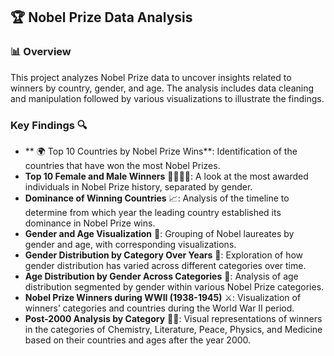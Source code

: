 ## 🏆 Nobel Prize Data Analysis 

### 📊 Overview

This project analyzes Nobel Prize data to uncover insights related to winners by country, gender, and age. The analysis includes data cleaning and manipulation followed by various visualizations to illustrate the findings.

### Key Findings 🔍

- ** 🌍 Top 10 Countries by Nobel Prize Wins**: Identification of the countries that have won the most Nobel Prizes.
- **Top 10 Female and Male Winners** 👩‍🔬👨‍🔬: A look at the most awarded individuals in Nobel Prize history, separated by gender.
- **Dominance of Winning Countries** 📈: Analysis of the timeline to determine from which year the leading country established its dominance in Nobel Prize wins.
- **Gender and Age Visualization** 📅: Grouping of Nobel laureates by gender and age, with corresponding visualizations.
- **Gender Distribution by Category Over Years** 📆: Exploration of how gender distribution has varied across different categories over time.
- **Age Distribution by Gender Across Categories** 🎂: Analysis of age distribution segmented by gender within various Nobel Prize categories.
- **Nobel Prize Winners during WWII (1938-1945)** ⚔️: Visualization of winners’ categories and countries during the World War II period.
- **Post-2000 Analysis by Category** 🔬📖: Visual representations of winners in the categories of Chemistry, Literature, Peace, Physics, and Medicine based on their countries and ages after the year 2000.
